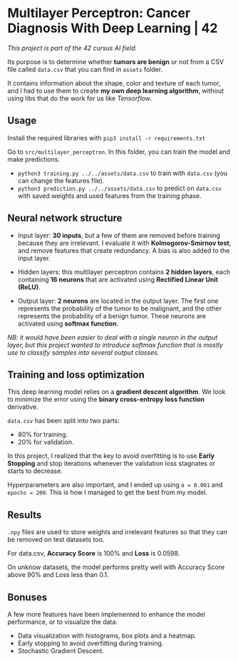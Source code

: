 # Multilayer Perceptron: Cancer Diagnosis With Deep Learning | 42

*This project is part of the 42 cursus AI field.*

Its purpose is to determine whether **tumors are benign** or not from a CSV file called `data.csv` that you can find in `assets` folder.

It contains information about the shape, color and texture of each tumor, and I had to use them to create **my own deep learning algorithm**, without using libs that do the work for us like *Tensorflow*.

## Usage

Install the required libraries with `pip3 install -r requirements.txt`

Go to `src/multilayer_perceptron`. In this folder, you can train the model and make predictions.
- `python3 training.py ../../assets/data.csv` to train with `data.csv` (you can change the features file).
- `python3 prediction.py ../../assets/data.csv` to predict on `data.csv` with saved weights and used features from the training phase.

## Neural network structure

- Input layer: **30 inputs**, but a few of them are removed before training because they are irrelevant. I evaluate it with **Kolmogorov-Smirnov test**, and remove features that create redundancy. A bias is also added to the input layer.

- Hidden layers: this multilayer perceptron contains **2 hidden layers**, each containing **16 neurons** that are activated using **Rectified Linear Unit (ReLU)**.

- Output layer: **2 neurons** are located in the output layer. The first one represents the probability of the tumor to be malignant, and the other represents the probability of a benign tumor. These neurons are activated using **softmax function**.

*NB: it would have been easier to deal with a single neuron in the output layer, but this project wanted to introduce softmax function that is mostly use to classify samples into several output classes.*

## Training and loss optimization

This deep learning model relies on a **gradient descent algorithm**. We look to minimize the error using the **binary cross-entropy loss function** derivative.

`data.csv` has been split into two parts:
- 80% for training.
- 20% for validation.

In this project, I realized that the key to avoid overfitting is to use **Early Stopping** and stop iterations whenever the validation loss stagnates or starts to decrease.

Hyperparameters are also important, and I ended up using `α = 0.001` and `epochs = 200`. This is how I managed to get the best from my model.

## Results

`.npy` files are used to store weights and irrelevant features so that they can be removed on test datasets too.

For data.csv, **Accuracy Score** is 100% and **Loss** is 0.0598.

On unknow datasets, the model performs pretty well with Accuracy Score above 90% and Loss less than 0.1.

## Bonuses

A few more features have been implemented to enhance the model performance, or to visualize the data:

- Data visualization with histograms, box plots and a heatmap.
- Early stopping to avoid overfitting during training.
- Stochastic Gradient Descent.
